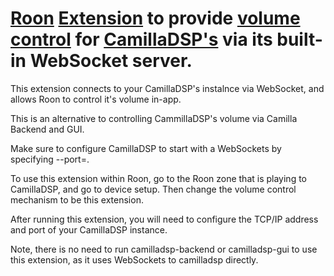 # [Roon](https://roonlabs.com) [Extension](node-roon-api) to provide [volume control](https://github.com/RoonLabs/node-roon-api-volume-control) for [CamillaDSP's](https://github.com/HEnquist/camilladsp) via its built-in WebSocket server.

This extension connects to your CamillaDSP's instalnce via WebSocket, and allows Roon to control it's volume in-app.

This is an alternative to controlling CammillaDSP's volume via Camilla Backend and GUI.

Make sure to configure CamillaDSP to start with a WebSockets by specifying --port=.

To use this extension within Roon, go to the Roon zone that is playing to CamillaDSP, and go to device setup. Then change the volume control mechanism to be this extension.

After running this extension, you will need to configure the TCP/IP address and port of your CamillaDSP instance.

Note, there is no need to run camilladsp-backend or camilladsp-gui to use this extension, as it uses WebSockets to camilladsp directly.
